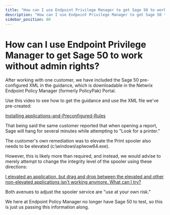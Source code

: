 ```yaml
---
title: "How can I use Endpoint Privilege Manager to get Sage 50 to work without admin rights?"
description: "How can I use Endpoint Privilege Manager to get Sage 50 to work without admin rights?"
sidebar_position: 80
---
```


# How can I use Endpoint Privilege Manager to get Sage 50 to work without admin rights?

After working with one customer, we have included the Sage 50 pre-configured XML in the guidance,
which is downloadable in the Netwrix Endpoint Policy Manager (formerly PolicyPak) Portal.

Use this video to see how to get the guidance and use the XML file we've pre-created:

[Installing applications-and-Preconfigured-Rules](/docs/endpointpolicymanager/components/endpointprivilegemanager/videolearningcenter/basicsandgettingstarted/installapplications.md)

That being said the same customer reported that when opening a report, Sage will hang for several
minutes while attempting to "Look for a printer."

The customer's own remediation was to elevate the Print spooler also needs to be elevated
(c:\windows\splwow64.exe).

However, this is likely more than required, and instead, we would advise to merely attempt to change
the integrity level of the spooler using these directions:

[I elevated an application, but drag and drop between the elevated and other non-elevated applications isn't working anymore. What can I try?](/docs/endpointpolicymanager/components/endpointprivilegemanager/knowledgebase/tipsforadminapproval/dragdrop.md)

Both avenues to adjust the spooler service are "use at your own risk."

We here at Endpoint Policy Manager no longer have Sage 50 to test, so this is just us passing this
information along.
